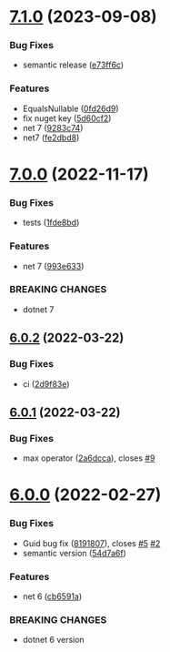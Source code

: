# [7.1.0](https://github.com/brunobritodev/AspNetCore.IQueryable.Extensions/compare/v7.0.0...v7.1.0) (2023-09-08)


### Bug Fixes

* semantic release ([e73ff6c](https://github.com/brunobritodev/AspNetCore.IQueryable.Extensions/commit/e73ff6cd570fda5e517a040714a32aeed06cf73e))


### Features

* EqualsNullable ([0fd26d9](https://github.com/brunobritodev/AspNetCore.IQueryable.Extensions/commit/0fd26d9fb9cf154e6888c9e5407e4699d7d63d0e))
* fix nuget key ([5d60cf2](https://github.com/brunobritodev/AspNetCore.IQueryable.Extensions/commit/5d60cf2f08420fde95e3135e9b2930aa169a6545))
* net 7 ([9283c74](https://github.com/brunobritodev/AspNetCore.IQueryable.Extensions/commit/9283c748919a8bcef0eb0a75f7e59e7bf21044b4))
* net7 ([fe2dbd8](https://github.com/brunobritodev/AspNetCore.IQueryable.Extensions/commit/fe2dbd8722acbdc3f5de588c5dfa5893886590b2))

# [7.0.0](https://github.com/brunobritodev/AspNetCore.IQueryable.Extensions/compare/v6.0.2...v7.0.0) (2022-11-17)


### Bug Fixes

* tests ([1fde8bd](https://github.com/brunobritodev/AspNetCore.IQueryable.Extensions/commit/1fde8bd222ffddca0d929bdfa1d28e5f2c4e029f))


### Features

* net 7 ([993e633](https://github.com/brunobritodev/AspNetCore.IQueryable.Extensions/commit/993e63331a8f53fa31d5a4888d51f2f449c2628d))


### BREAKING CHANGES

* dotnet 7

## [6.0.2](https://github.com/brunohbrito/AspNetCore.IQueryable.Extensions/compare/v6.0.1...v6.0.2) (2022-03-22)


### Bug Fixes

* ci ([2d9f83e](https://github.com/brunohbrito/AspNetCore.IQueryable.Extensions/commit/2d9f83ee3b64694aad7b1b2ef4c80e30be5b948c))

## [6.0.1](https://github.com/brunohbrito/AspNetCore.IQueryable.Extensions/compare/v6.0.0...v6.0.1) (2022-03-22)


### Bug Fixes

* max operator ([2a6dcca](https://github.com/brunohbrito/AspNetCore.IQueryable.Extensions/commit/2a6dccac5c1a7a80a657461f24c913bbbbee4672)), closes [#9](https://github.com/brunohbrito/AspNetCore.IQueryable.Extensions/issues/9)

# [6.0.0](https://github.com/brunohbrito/AspNetCore.IQueryable.Extensions/compare/v5.0.0...v6.0.0) (2022-02-27)


### Bug Fixes

* Guid bug fix ([8191807](https://github.com/brunohbrito/AspNetCore.IQueryable.Extensions/commit/819180787ace4f06aae176db8ddeea0e6fa2b4a1)), closes [#5](https://github.com/brunohbrito/AspNetCore.IQueryable.Extensions/issues/5) [#2](https://github.com/brunohbrito/AspNetCore.IQueryable.Extensions/issues/2)
* semantic version ([54d7a6f](https://github.com/brunohbrito/AspNetCore.IQueryable.Extensions/commit/54d7a6fff165953391aca8f1bdc907434dbd86cd))


### Features

* net 6 ([cb6591a](https://github.com/brunohbrito/AspNetCore.IQueryable.Extensions/commit/cb6591a5c748e877233e5b4fa9b1adfe3d98b269))


### BREAKING CHANGES

* dotnet 6 version
